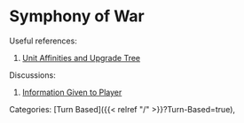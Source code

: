 # Symphony of War

Useful references:

1. [Unit Affinities and Upgrade Tree](https://steamcommunity.com/sharedfiles/filedetails/?id=2852514526)

Discussions:

1. [Information Given to Player](https://steamcommunity.com/app/1488200/discussions/0/5595187488984677120/)

Categories: [Turn Based]({{< relref "/" >}}?Turn-Based=true),
